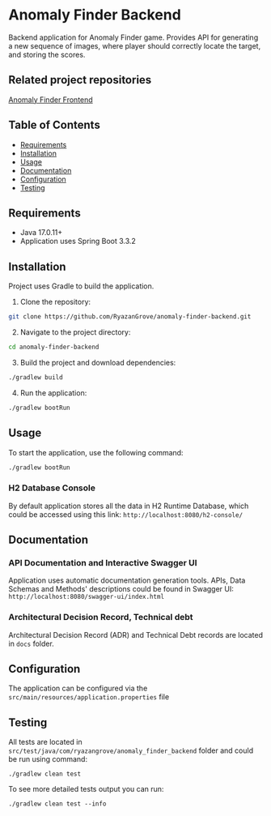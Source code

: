 # Anomaly Finder Backend
Backend application for Anomaly Finder game. Provides API for generating a new sequence of images, where player should correctly locate the target, and storing the scores.

## Related project repositories
[Anomaly Finder Frontend](https://github.com/RyazanGrove/anomaly-finder-frontend)

## Table of Contents
- [Requirements](#requirements)
- [Installation](#installation)
- [Usage](#usage)
- [Documentation](#documentation)
- [Configuration](#configuration)
- [Testing](#testing)

## Requirements
* Java 17.0.11+
* Application uses Spring Boot 3.3.2

## Installation
Project uses Gradle to build the application.
1. Clone the repository:
```bash
git clone https://github.com/RyazanGrove/anomaly-finder-backend.git
```
2. Navigate to the project directory:
```bash
cd anomaly-finder-backend
```
3. Build the project and download dependencies:
```bash
./gradlew build
```
4. Run the application:
```bash
./gradlew bootRun
```

## Usage
To start the application, use the following command:
```bash
./gradlew bootRun
```

### H2 Database Console
By default application stores all the data in H2 Runtime Database, which could be accessed using this link:
`http://localhost:8080/h2-console/`

## Documentation
### API Documentation and Interactive Swagger UI
Application uses automatic documentation generation tools. APIs, Data Schemas and Methods' descriptions could be found in Swagger UI:
`http://localhost:8080/swagger-ui/index.html`

### Architectural Decision Record, Technical debt
Architectural Decision Record (ADR) and Technical Debt records are located in `docs` folder.

## Configuration
The application can be configured via the `src/main/resources/application.properties` file

## Testing
All tests are located in `src/test/java/com/ryazangrove/anomaly_finder_backend` folder and could be run using command:
```
./gradlew clean test
```
To see more detailed tests output you can run:
```
./gradlew clean test --info
```